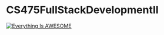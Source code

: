 # CS475FullStackDevelopmentII

[![Everything Is AWESOME]((https://user-images.githubusercontent.com/87790745/233896751-2bbf9773-17c0-4ad5-ad8a-0d38ce36895a.png)
)](https://www.youtube.com/watch?v=J4nJxWWuMmg "Everything Is AWESOME")
